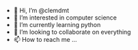 - 👋 Hi, I’m @clemdmt
- 👀 I’m interested in computer science
- 🌱 I’m currently learning python
- 💞️ I’m looking to collaborate on everything
- 📫 How to reach me ...

<!---
clemdmt/clemdmt is a ✨ special ✨ repository because its `README.md` (this file) appears on your GitHub profile.
You can click the Preview link to take a look at your changes.
--->
